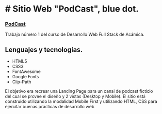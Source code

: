 # # Sitio Web "PodCast", blue dot.

### [PodCast](https://megagringa.github.io/PodcastJPL/index.html)

Trabajo número 1 del curso de Desarrollo Web Full Stack de Acámica.

## Lenguajes y tecnologías.

- HTML5
- CSS3
- FontAwesome
- Google Fonts
- Clip-Path

El objetivo era recrear una Landing Page para un canal de podcast ficticio del cual se provee el diseño y 2 vistas (Desktop y Mobile). El sitio está construido utilizando la modalidad Mobile First y utilizando HTML, CSS para ejercitar buenas prácticas de desarrollo web.
